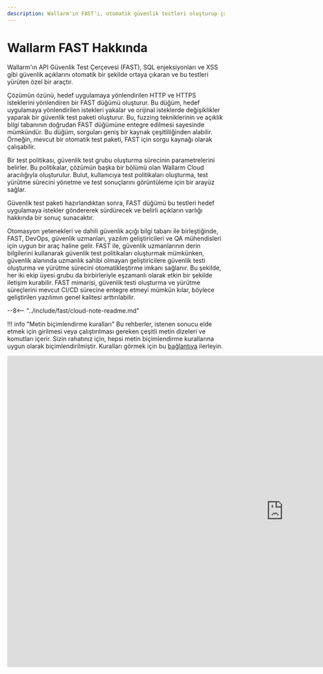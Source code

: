 ```yaml
---
description: Wallarm'ın FAST'ı, otomatik güvenlik testleri oluşturup çalıştırarak web uygulamalarındaki güvenlik açıklarını belirleyen özel olarak üretilmiş bir araçtır.
---
```


[link-sozlesmeler]:      AGREEMENTS.md

#   Wallarm FAST Hakkında

Wallarm'ın API Güvenlik Test Çerçevesi (FAST), SQL enjeksiyonları ve XSS gibi güvenlik açıklarını otomatik bir şekilde ortaya çıkaran ve bu testleri yürüten özel bir araçtır.

Çözümün özünü, hedef uygulamaya yönlendirilen HTTP ve HTTPS isteklerini yönlendiren bir FAST düğümü oluşturur. Bu düğüm, hedef uygulamaya yönlendirilen istekleri yakalar ve orijinal isteklerde değişiklikler yaparak bir güvenlik test paketi oluşturur. Bu, fuzzing tekniklerinin ve açıklık bilgi tabanının doğrudan FAST düğümüne entegre edilmesi sayesinde mümkündür. Bu düğüm, sorguları geniş bir kaynak çeşitliliğinden alabilir. Örneğin, mevcut bir otomatik test paketi, FAST için sorgu kaynağı olarak çalışabilir.

Bir test politikası, güvenlik test grubu oluşturma sürecinin parametrelerini belirler. Bu politikalar, çözümün başka bir bölümü olan Wallarm Cloud aracılığıyla oluşturulur. Bulut, kullanıcıya test politikaları oluşturma, test yürütme sürecini yönetme ve test sonuçlarını görüntüleme için bir arayüz sağlar.

Güvenlik test paketi hazırlandıktan sonra, FAST düğümü bu testleri hedef uygulamaya istekler göndererek sürdürecek ve belirli açıkların varlığı hakkında bir sonuç sunacaktır.

Otomasyon yetenekleri ve dahili güvenlik açığı bilgi tabanı ile birleştiğinde, FAST, DevOps, güvenlik uzmanları, yazılım geliştiricileri ve QA mühendisleri için uygun bir araç haline gelir. FAST ile, güvenlik uzmanlarının derin bilgilerini kullanarak güvenlik test politikaları oluşturmak mümkünken, güvenlik alanında uzmanlık sahibi olmayan geliştiricilere güvenlik testi oluşturma ve yürütme sürecini otomatikleştirme imkanı sağlanır. Bu şekilde, her iki ekip üyesi grubu da birbirleriyle eşzamanlı olarak etkin bir şekilde iletişim kurabilir. FAST mimarisi, güvenlik testi oluşturma ve yürütme süreçlerini mevcut CI/CD sürecine entegre etmeyi mümkün kılar, böylece geliştirilen yazılımın genel kalitesi arttırılabilir.

--8<-- "../include/fast/cloud-note-readme.md"

!!! info "Metin biçimlendirme kuralları"
    Bu rehberler, istenen sonucu elde etmek için girilmesi veya çalıştırılması gereken çeşitli metin dizeleri ve komutları içerir. Sizin rahatınız için, hepsi metin biçimlendirme kurallarına uygun olarak biçimlendirilmiştir. Kuralları görmek için bu [bağlantıya][link-sozlesmeler] ilerleyin.

<div class="video-wrapper">
  <iframe width="1280" height="720" src="https://www.youtube.com/embed/Me4o4v7dPyM" frameborder="0" allow="accelerometer; autoplay; encrypted-media; gyroscope; picture-in-picture" allowfullscreen></iframe>
</div>
